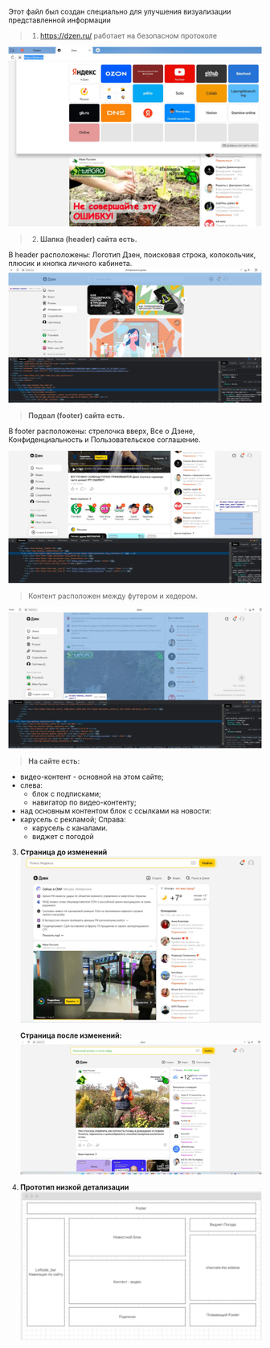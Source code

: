 Этот файл был создан специально для улучшения визуализации представленной информации

>1. https://dzen.ru/  работает на безопасном протоколе

![Это безопасный протокол](protocol.jpg)

>2.  **Шапка (header) сайта есть.**

В header расположены: Логотип Дзен, поисковая строка, колокольчик, плюсик и кнопка личного кабинета.
![header](header.jpg)

> **Подвал (footer) сайта есть.**

В footer расположены: стрелочка вверх, Все о Дзене, Конфиденциальность и Пользовательское соглашение.

![footer](footer.jpg)

> Контент расположен между футером и хедером.

![kontent](kontent.jpg)

> **На сайте есть:**
- видео-контент - основной на этом сайте;
- слева:
    -  блок с подписками;
    - навигатор по видео-контенту;
- над основным контентом блок с ссылками на новости:
- карусель с рекламой;
Справа:
    - карусель с каналами.
    - виджет с погодой

3. **Страница до изменений**
![Before](dzen_before.jpg)

    **Страница после изменений:**
![After](dzen_after.jpg)

4. **Прототип низкой детализации**
![Prototip](prototip.jpg)